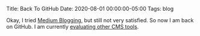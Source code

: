 Title: Back To GitHub
Date: 2020-08-01 00:00:00-05:00
Tags: blog



Okay, I tried [Medium Blogging](https://medium.com/@zemiandeng), but still not very satisfied. So
now I am back on GitHub. I am currently [evaluating other CMS tools](https://github.com/zemian/cms-eval).

